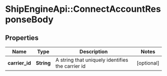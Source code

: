 # ShipEngineApi::ConnectAccountResponseBody

## Properties
Name | Type | Description | Notes
------------ | ------------- | ------------- | -------------
**carrier_id** | **String** | A string that uniquely identifies the carrier id | [optional] 


